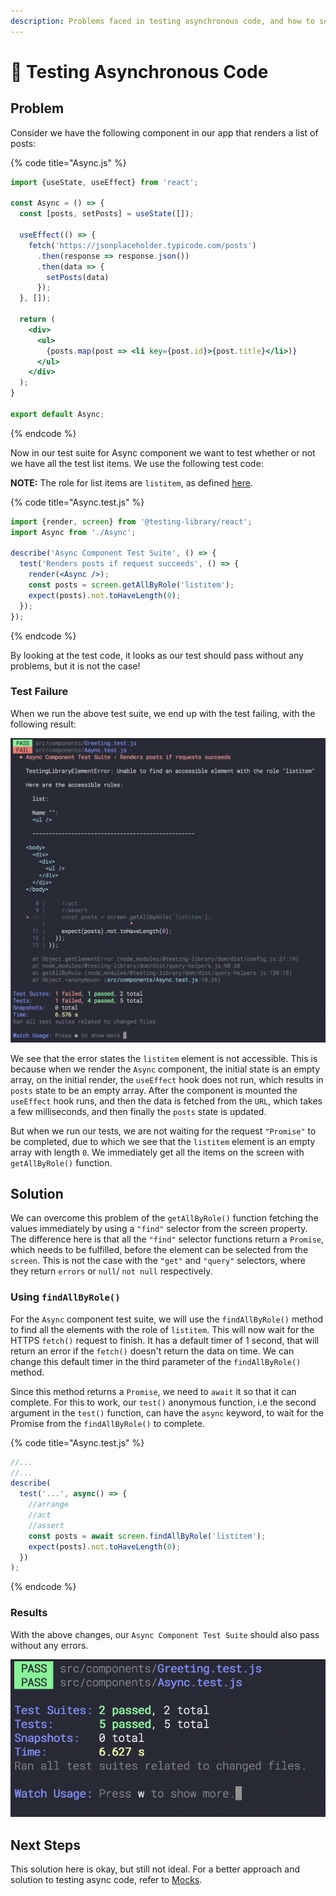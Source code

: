 ```yaml
---
description: Problems faced in testing asynchronous code, and how to solve them.
---
```


# 🥽 Testing Asynchronous Code

## Problem

Consider we have the following component in our app that renders a list of posts:

{% code title="Async.js" %}
```jsx
import {useState, useEffect} from 'react';

const Async = () => {
  const [posts, setPosts] = useState([]);
  
  useEffect(() => {
    fetch('https://jsonplaceholder.typicode.com/posts')
      .then(response => response.json())
      .then(data => {
        setPosts(data)
      });
  }, []);
  
  return (
    <div>
      <ul>
        {posts.map(post => <li key={post.id}>{post.title}</li>)}
      </ul>
    </div>
  );
}

export default Async;
```
{% endcode %}

Now in our test suite for Async component we want to test whether or not we have all the test list items. We use the following test code:

**NOTE:** The role for list items are `listitem`, as defined [here](https://www.w3.org/TR/html-aria/#docconformance).

{% code title="Async.test.js" %}
```jsx
import {render, screen} from '@testing-library/react';
import Async from './Async';

describe('Async Component Test Suite', () => {
  test('Renders posts if request succeeds', () => {
    render(<Async />);
    const posts = screen.getAllByRole('listitem');
    expect(posts).not.toHaveLength(0);
  });
});
```
{% endcode %}

By looking at the test code, it looks as our test should pass without any problems, but it is not the case!

### Test Failure

When we run the above test suite, we end up with the test failing, with the following result:

![Async test suite failure result.](<../../.gitbook/assets/Screenshot 2021-05-12 at 22.22.46.png>)

We see that the error states the `listitem` element is not accessible. This is because when we render the `Async` component, the initial state is an empty array, on the initial render, the `useEffect` hook does not run, which results in `posts` state to be an empty array. After the component is mounted  the `useEffect` hook runs, and then the data is fetched from the `URL`, which takes a few milliseconds, and then finally the `posts` state is updated.

But when we run our tests, we are not waiting for the request `"Promise"` to be completed, due to which we see that the `listitem` element is an empty array with length `0`. We immediately get all the items on the screen with `getAllByRole()` function.

## Solution

We can overcome this problem of the `getAllByRole()` function fetching the values immediately by using a `"find"` selector from the screen property. The difference here is that all the `"find"` selector functions return a `Promise`, which needs to be fulfilled, before  the element can be selected from the `screen`. This is not the case with the `"get"` and `"query"` selectors, where they return `errors` or `null`/ `not null` respectively.

### Using `findAllByRole()`

For the `Async` component test suite, we will use the `findAllByRole()` method to find all the elements with the role of `listitem`. This will now wait for the HTTPS `fetch()` request to finish. It has a default timer of 1 second, that will return an error if the `fetch()` doesn't return the data on time. We can change this default timer in the third parameter of the `findAllByRole()` method.

Since this method returns a `Promise`, we need to `await` it so that it can complete. For this to work, our `test()` anonymous function, i.e the second argument in the `test()` function, can have the `async` keyword, to wait for the Promise from the `findAllByRole()` to complete.

{% code title="Async.test.js" %}
```jsx
//...
//...
describe(
  test('...', async() => {
    //arrange
    //act
    //assert
    const posts = await screen.findAllByRole('listitem');
    expect(posts).not.toHaveLength(0);
  })
);
```
{% endcode %}

### Results

With the above changes, our `Async Component Test Suite` should also pass without any errors.

![Async test suite pass results.](<../../.gitbook/assets/Screenshot 2021-05-12 at 22.47.17.png>)

## Next Steps

This solution here is okay, but still not ideal. For a better approach and solution to testing async code, refer to [Mocks](https://sydrawat.gitbook.io/react/miscellaneous/testing/mocks).

